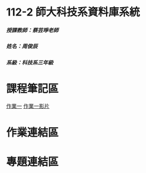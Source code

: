 # 112-2 師大科技系資料庫系統
##### 授課教師：蔡芸琤老師
##### 姓名：周俊辰
##### 系級：科技系三年級
# 課程筆記區
<a href="https://github.com/giraffe10884/DatabaseSystems/tree/main/hw01">作業一</a> 
<a href="https://youtu.be/KiZ3A3n4I18">作業一影片</a>
<br>
# 作業連結區
# 專題連結區
